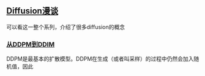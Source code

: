 ## [Diffusion漫谈](https://kexue.fm/archives/9164)

可以看这一整个系列，介绍了很多diffusion的概念

### [从DDPM到DDIM](https://kexue.fm/archives/9181)

DDPM是最基本的扩散模型。DDPM在生成（或者叫采样）的过程中仍然会加入随机值，因此
